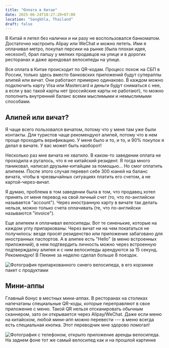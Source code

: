 ```yaml
---
title: "Оплата в Китае"
date: 2025-06-24T18:27:20+07:00
location: "Songkhla, Thailand"
draft: false
---
```


В Китай я летел без налички и ни разу не воспользовался банкоматом. Достаточно
настроить Alipay или WeChat и можно лететь. Ими я оплачивал метро, покупал
персики на рынке (была плохая идея, несезон!), брал лапшу у мелких продавцов на
улице и в дорогих ресторанах и даже арендовал велосипеды на улице.

<!--more-->

Вся оплата в Китае происходит по QR-кодам. Процесс похож на СБП в России,
только здесь вместо банковских приложений будут супераппы алипей или вичат.
Они работают примерно одинаково. В каждом можно подключить карту Visa или
Mastercard и деньги будут сниматься с нее, а если у вас такой карты нет
(российские карты не работают), то можно пополнить внутренний баланс всеми
мыслимыми и немыслимыми способами.

## Алипей или вичат?

Я чаще всего пользовался вичатом, потому что у меня там уже были контакты. Для
туристов чаще рекомендуют алипей, потому что в нем проще проходить верификацию.
У меня было и то, и то, и 90% покупок я делал в вичате. У вас может быть наоборот!

Несколько раз мне вичата не хватило. В каком-то заведении оплата не проходила и
ругалось, что я не китайский резидент. Я тогда много паниковал, написал
друзьям-китайцам за помощью... Но смог оплатить алипеем. После этого случая
перевел себе 300 юаней на баланс вичата, чтобы в чрезвычайных ситуациях платить
его счетом, а не картой-через-вичат.

Я думаю, проблема в том заведении была в том, что продавец хотел принять от
меня перевод на свой личный счет (то, что по-английски называется "account").
Через иностранную карту в вичате так делать нельзя, можно только счета
оплачивать (те, что по-английски называются "invoice").

Еще алипеем я оплачивал велосипеды. Вот те синенькие, которые на каждом углу
припаркованы. Через вичат ни на чем покататься не получилось: везде просят
резиденство или приложение забаговано для иностранных паспортов. А в алипее
есть "Hello" (в меню встроенных приложений), в нем подтвердить личность можно
через встроенную подтверждалку алипея и с ним велосипеды арендуются за 15
секунд. Рекомендую! В Пекине за неделю сделал больше 8 поездок.

![Фотография припаркованного синего велосипеда, в его корзинке пакет с
продуктами](bicycle.webp "Арендованный велосипед, в корзинке персики и какой-то
прикольный напиток.")

## Мини-аппы

Главный бонус в местных мини-аппах. В ресторанах на столиках напечатаны
специальные QR-коды, которые переправляют в свое приложение с меню. Такой QR
нельзя отсканировать обычным сканнером, зато он открывается через
Alipay/WeChat. Даже если меню на китайском, любой мини-апп можно перевести ---
в меню всегда есть специальная кнопка. Этот переводчик мне здорово помогал!

![Фотография с телефоном, открыто приложение аренды велосипеда. На заднем фоне
тот же самый велосипед как и на прошлой картинке](hello-app.webp "23 минуты
аренды стоили мне 0 юаней, потому что ранее я оплатил недельный пакет. Все на
экране переведено автоматически.")
